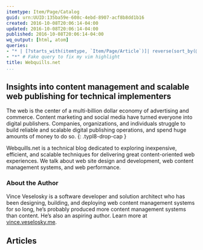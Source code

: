 ```yaml
---
itemtype: Item/Page/Catalog
guid: urn:UUID:135ba59e-608c-4ebd-8907-acf8b8dd1b16
created: 2016-10-08T20:06:14-04:00
updated: 2016-10-08T20:06:14-04:00
published: 2016-10-08T20:06:14-04:00
wq_output: [html, atom]
queries: 
- "* | [?starts_with(itemtype, `Item/Page/Article`)]| reverse(sort_by(@, &updated))"
- "*" # Fake query to fix my vim highlight
title: Webquills.net
...
```


## Insights into content management and scalable web publishing for technical implementers

The web is the center of a multi-billion dollar economy of advertising and
commerce. Content marketing and social media have turned everyone into digital
publishers. Companies, organizations, and individuals struggle to build reliable
and scalable digital publishing operations, and spend huge amounts of money to
do so.
{: .typl8-drop-cap }

Webquills.net is a technical blog dedicated to exploring inexpensive, efficient,
and scalable techniques for delivering great content-oriented web experiences.
We talk about web site design and development, web content management systems,
and web performance.

### About the Author
Vince Veselosky is a software developer and solution architect
who has been designing, building, and deploying web content management systems
for so long, he’s probably produced more content management systems than
content. He’s also an aspiring author. Learn more at [vince.veselosky.me][].

[vince.veselosky.me]: http://vince.veselosky.me

## Articles

